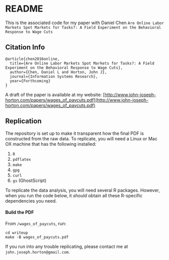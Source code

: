 # README

This is the associated code for my paper with Daniel Chen `Are Online Labor Markets Spot Markets for Tasks?: A Field Experiment on the Behavioral Response to Wage Cuts`

## Citation Info

```
@article{chen2016online,
  title={Are Online Labor Markets Spot Markets for Tasks?: A Field Experiment on the Behavioral Response to Wage Cuts},
  author={Chen, Daniel L and Horton, John J},
  journal={Information Systems Research},
  year={Forthcoming}
}
```

A draft of the paper is available at my website: [http://www.john-joseph-horton.com/papers/wages_of_paycuts.pdf](http://www.john-joseph-horton.com/papers/wages_of_paycuts.pdf)

## Replication

The repository is set up to make it transparent how the final PDF is constructed from the raw data. 
To replicate, you will need a Linux or Mac OX machine that has the following installed:

1. `R`
1. `pdflatex`
1. `make`
1. `gpg`
1. `curl`
1. `gs` (GhostScript)

To replicate the data analysis, you will need several R packages.
However, when you run the code below, it *should* obtain all these R-specific dependencies you need. 

#### Build the PDF
From `/wages_of_paycuts`, run: 
```
cd writeup
make -B wages_of_paycuts.pdf
```

If you run into any trouble replicating, please contact me at ``john.joseph.horton@gmail.com``. 
